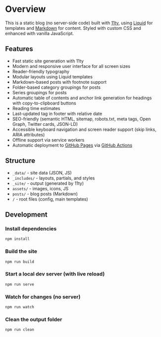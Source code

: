 # Overview

This is a static blog (no server-side code) built with [11ty](https://www.11ty.dev/), using [Liquid](https://liquidjs.com) for templates and [Markdown](https://www.markdownguide.org) for content. Styled with custom CSS and enhanced with vanilla JavaScript.

## Features
- Fast static site generation with 11ty
- Modern and responsive user interface for all screen sizes
- Reader-friendly typography
- Modular layouts using Liquid templates
- Markdown-based posts with footnote support
- Folder-based category groupings for posts
- Series groupings for posts
- Automatic table of contents and anchor link generation for headings with copy-to-clipboard buttons
- Reading time estimates
- Last-updated tag in footer with relative date
- SEO-friendly (semantic HTML, sitemap, robots.txt, meta tags, Open Graph, Twitter cards, JSON-LD)
- Accessible keyboard navigation and screen reader support (skip links, ARIA attributes)
- Offline support via service workers
- Automatic deployment to [GitHub Pages](https://pages.github.com) via [GitHub Actions](https://github.com/features/actions)

## Structure
- `_data/` - site data (JSON, JS)
- `_includes/` - layouts, partials, and styles
- `_site/` - output (generated by 11ty)
- `assets/` - images, icons, JS
- `posts/` - blog posts (Markdown)
- `/` - root files (config, main templates)

## Development

### Install dependencies
```
npm install
```

### Build the site

```
npm run build
```

### Start a local dev server (with live reload)

```
npm run serve
```

### Watch for changes (no server)

```
npm run watch
```

### Clean the output folder

```
npm run clean
```
